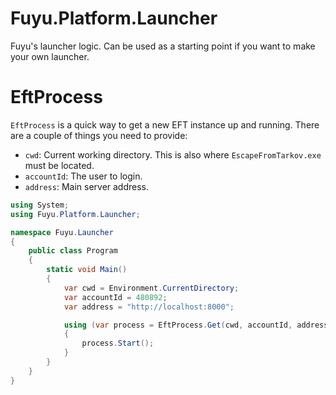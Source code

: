 # Fuyu.Platform.Launcher

Fuyu's launcher logic. Can be used as a starting point if you want to make your
own launcher.

# EftProcess

`EftProcess` is a quick way to get a new EFT instance up and running. There are
a couple of things you need to provide:

- `cwd`: Current working directory. This is also where `EscapeFromTarkov.exe`
  must be located.
- `accountId`: The user to login.
- `address`: Main server address.

```cs
using System;
using Fuyu.Platform.Launcher;

namespace Fuyu.Launcher
{
    public class Program
    {
        static void Main()
        {
            var cwd = Environment.CurrentDirectory;
            var accountId = 480892;
            var address = "http://localhost:8000";

            using (var process = EftProcess.Get(cwd, accountId, address))
            {
                process.Start();
            }
        }
    }
}
```